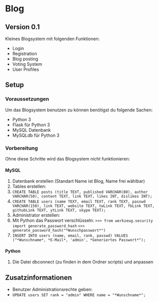 # Blog

## Version 0.1

Kleines Blogsystem mit folgenden Funktionen:
 * Login
 * Registration
 * Blog posting
 * Voting System
 * User Profiles

## Setup

### Voraussetzungen
Um das Blogsystem benutzen zu können benötigst du folgende Sachen:
 * Python 3
 * Flask für Python 3
 * MySQL Datenbank
 * MySQLdb für Python 3

### Vorbereitung
Ohne diese Schritte wird das Blogsystem nicht funktionieren:

#### MySQL
 1. Datenbank erstellen (Standart Name ist Blog, Name frei wählbar)
 2. Tables erstellen:
  1. `CREATE TABLE posts (title TEXT, published VARCHAR(80), author VARCHAR(50), content TEXT, link TEXT, likes INT, dislikes INT);`
  2. `CREATE TABLE users (name TEXT, email TEXT, rank TEXT, passwd VARCHAR(150), link TEXT, website TEXT, twLink TEXT, fbLink TEXT, githubLink TEXT, ytLink TEXT, skype TEXT);`
 3. Administrator erstellen:
  1. Mit Python das Passwort verschlüsseln:
   `>>> from werkzeug.security import generate_password_hash`
   `>>> generate_password_hash("*Wunschpasswort*")`
  2. `INSERT INTO users (name, email, rank, passwd) VALUES ("*Wunschname*, *E-Mail*, 'admin', *Generiertes Passwort*");`

#### Python
 1. Die Datei dbconnect (zu finden in dem Ordner scripts) und anpassen

## Zusatzinformationen
 * Benutzer Administrationsrechte geben:
  * `UPDATE users SET rank = "admin" WHERE name = "*Wunschname*";`

